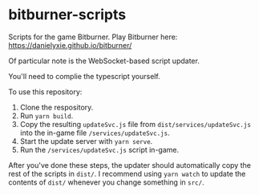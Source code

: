 # bitburner-scripts
Scripts for the game Bitburner. Play Bitburner here: https://danielyxie.github.io/bitburner/

Of particular note is the WebSocket-based script updater.

You'll need to complie the typescript yourself.

To use this repository:
1. Clone the respository.
2. Run `yarn build`.
3. Copy the resulting `updateSvc.js` file from `dist/services/updateSvc.js` into the in-game file `/services/updateSvc.js`.
4. Start the update server with `yarn serve`.
5. Run the `/services/updateSvc.js` script in-game.

After you've done these steps, the updater should automatically copy the rest of the scripts in `dist/`. I recommend using `yarn watch` to update the contents of `dist/` whenever you change something in `src/`.
